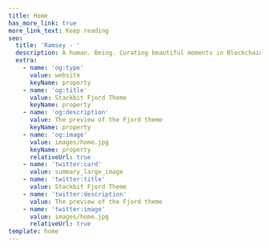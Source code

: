 ```yaml
---
title: Home
has_more_link: true
more_link_text: Keep reading
seo:
  title: 'Ramsey - '
  description: A human. Being. Curating beautiful moments in Blockchain & Big Data.
  extra:
    - name: 'og:type'
      value: website
      keyName: property
    - name: 'og:title'
      value: Stackbit Fjord Theme
      keyName: property
    - name: 'og:description'
      value: The preview of the Fjord theme
      keyName: property
    - name: 'og:image'
      value: images/home.jpg
      keyName: property
      relativeUrl: true
    - name: 'twitter:card'
      value: summary_large_image
    - name: 'twitter:title'
      value: Stackbit Fjord Theme
    - name: 'twitter:description'
      value: The preview of the Fjord theme
    - name: 'twitter:image'
      value: images/home.jpg
      relativeUrl: true
template: home
---
```

